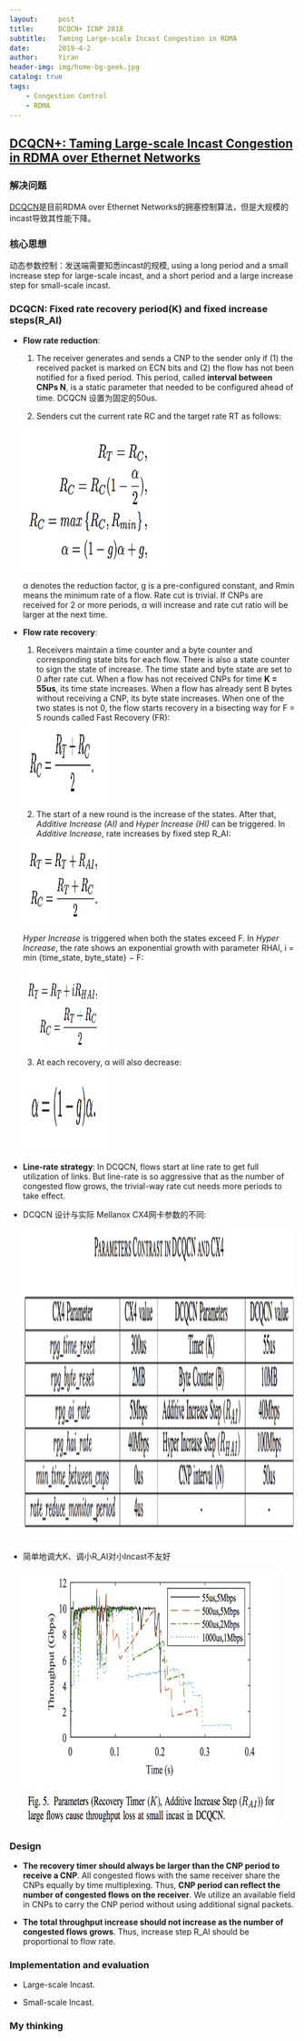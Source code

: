 ```yaml
---
layout:     post
title:      DCQCN+ ICNP 2018
subtitle:   Taming Large-scale Incast Congestion in RDMA
date:       2019-4-2
author:     Yiran
header-img: img/home-bg-geek.jpg
catalog: true
tags:
    - Congestion Control
    - RDMA
---
```


## [DCQCN+: Taming Large-scale Incast Congestion in RDMA over Ethernet Networks](https://cs.nju.edu.cn/tianchen/lunwen/2018/icnp18-DCQCNplus.pdf)

### 解决问题

[DCQCN](https://conferences.sigcomm.org/sigcomm/2015/pdf/papers/p523.pdf)是目前RDMA over Ethernet Networks的拥塞控制算法，但是大规模的incast导致其性能下降。

### 核心思想 

动态参数控制：发送端需要知悉incast的规模, using a long period and a small increase step for large-scale incast, and a short period and a large increase step for small-scale incast.

### DCQCN: Fixed rate recovery period(K) and fixed increase steps(R_AI)

- **Flow rate reduction**: 

   1. The receiver generates and sends a CNP to the sender only if (1) the received packet is marked on ECN bits and (2) the flow has not been notified for a fixed period. This period, called **interval between CNPs N**, is a static parameter that needed to be configured ahead of time. DCQCN 设置为固定的50us.

   2. Senders cut the current rate RC and the target rate RT as follows:

   <img width="250" height="250" src="/img/post-dcqcn+-1.png"/>

   α denotes the reduction factor, g is a pre-configured constant, and Rmin means the minimum rate of a flow. Rate cut is trivial. If CNPs are received for 2 or more periods, α will increase and rate cut ratio will be larger at the next time.

- **Flow rate recovery**:

   1. Receivers maintain a time counter and a byte counter and corresponding state bits for each flow. There is also a state counter to sign the state of increase. The time state and byte state are set to 0 after rate cut. When a flow has not received CNPs for time **K = 55us**, its time state increases. When a flow has already sent B bytes without receiving a CNP, its byte state increases. When one of the two states is not 0, the flow starts recovery in a bisecting way for F = 5 rounds called Fast Recovery (FR):

   <img width="150" height="150" src="/img/post-dcqcn+-2.png"/>

   2. The start of a new round is the increase of the states. After that, *Additive Increase (AI)* and *Hyper Increase (HI)* can be triggered. In *Additive Increase*, rate increases by fixed step R_AI:

   <img width="150" height="150" src="/img/post-dcqcn+-3.png"/>

   *Hyper Increase* is triggered when both the states exceed F. In *Hyper Increase*, the rate shows an exponential growth with parameter RHAI, i = min {time_state, byte_state} − F: 

   <img width="150" height="150" src="/img/post-dcqcn+-4.png"/>

   3. At each recovery, α will also decrease: 

   <img width="150" height="150" src="/img/post-dcqcn+-5.png"/>

- **Line-rate strategy**: In DCQCN, flows start at line rate to get full utilization of links. But line-rate is so aggressive that as the number of congested flow grows, the trivial-way rate cut needs more periods to take effect.

- DCQCN 设计与实际 Mellanox CX4网卡参数的不同:

   <img width="550" height="550" src="/img/post-dcqcn+-6.png"/>

- 简单地调大K、调小R_AI对小Incast不友好


   <img width="450" height="450" src="/img/post-dcqcn+-7.png"/>


### Design

- **The recovery timer should always be larger than the CNP period to receive a CNP**. All congested flows with the same receiver share the CNPs equally by time multiplexing. Thus, **CNP period can reflect the number of congested flows on the receiver**. We utilize an available field in CNPs to carry the CNP period without using additional signal packets.

- **The total throughput increase should not increase as the number of congested flows grows**. Thus, increase step R_AI should be proportional to flow rate.
  

   


### Implementation and evaluation


- Large-scale Incast.

- Small-scale Incast.

### My thinking
